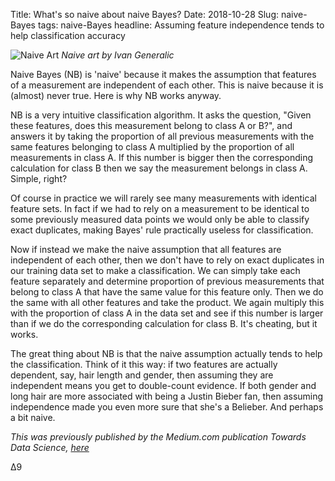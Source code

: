 Title: What's so naive about naive Bayes?
Date: 2018-10-28
Slug: naive-Bayes
tags: naive-Bayes
headline: Assuming feature independence tends to help classification accuracy

![Naive Art]({filename}/images/naive-art_ivan_generalic.jpg)
*Naive art by Ivan Generalic*

Naive Bayes (NB) is 'naive' because it makes the assumption that features of a measurement are independent of each other. This is naive because it is (almost) never true. Here is why NB works anyway.  

NB is a very intuitive classification algorithm. It asks the question, "Given these features, does this measurement belong to class A or B?", and answers it by taking the proportion of all previous measurements with the same features belonging to class A multiplied by the proportion of all measurements in class A. If this number is bigger then the corresponding calculation for class B then we say the measurement belongs in class A. Simple, right?  

Of course in practice we will rarely see many measurements with identical feature sets. In fact if we had to rely on a measurement to be identical to some previously measured data points we would only be able to classify exact duplicates, making Bayes' rule practically useless for classification.  

Now if instead we make the naive assumption that all features are independent of each other, then we don't have to rely on exact duplicates in our training data set to make a classification. We can simply take each feature separately and determine proportion of previous measurements that belong to class A that have the same value for this feature only. Then we do the same with all other features and take the product. We again multiply this with the proportion of class A in the data set and see if this number is larger than if we do the corresponding calculation for class B. It's cheating, but it works.  

The great thing about NB is that the naive assumption actually tends to help the classification. Think of it this way: if two features are actually dependent, say, hair length and gender, then assuming they are independent means you get to double-count evidence. If both gender and long hair are more associated with being a Justin Bieber fan, then assuming independence made you even more sure that she's a Belieber. And perhaps a bit naive.

*This was previously published by the Medium.com publication Towards Data Science, [here](https://towardsdatascience.com/whats-so-naive-about-naive-bayes-58166a6a9eba)*

&#916;9
